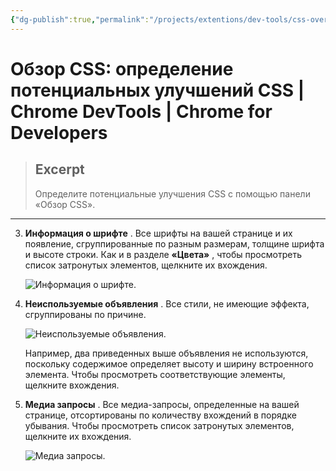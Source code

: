 ```yaml
---
{"dg-publish":true,"permalink":"/projects/extentions/dev-tools/css-overview/"}
---
```



# Обзор CSS: определение потенциальных улучшений CSS  |  Chrome DevTools  |  Chrome for Developers

> ## Excerpt
> Определите потенциальные улучшения CSS с помощью панели «Обзор CSS».

---

3.  **Информация о шрифте** . Все шрифты на вашей странице и их появление, сгруппированные по разным размерам, толщине шрифта и высоте строки. Как и в разделе **«Цвета»** , чтобы просмотреть список затронутых элементов, щелкните их вхождения.
    
    ![Информация о шрифте.](https://developer.chrome.com/static/docs/devtools/css-overview/image/font-info-5325e4e179895.png?hl=ru)
    
4.  **Неиспользуемые объявления** . Все стили, не имеющие эффекта, сгруппированы по причине.
    
    ![Неиспользуемые объявления.](https://developer.chrome.com/static/docs/devtools/css-overview/image/unused-declarations-ea01b8bc72572.png?hl=ru)
    
    Например, два приведенных выше объявления не используются, поскольку содержимое определяет высоту и ширину встроенного элемента. Чтобы просмотреть соответствующие элементы, щелкните вхождения.
    
5.  **Медиа запросы** . Все медиа-запросы, определенные на вашей странице, отсортированы по количеству вхождений в порядке убывания. Чтобы просмотреть список затронутых элементов, щелкните их вхождения.
    
    ![Медиа запросы.](https://developer.chrome.com/static/docs/devtools/css-overview/image/media-queries-4d2a940ed77e7.png?hl=ru) 